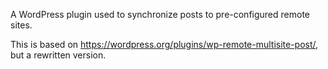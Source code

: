 A WordPress plugin used to synchronize posts to pre-configured remote sites.

This is based on https://wordpress.org/plugins/wp-remote-multisite-post/, but a rewritten version.
